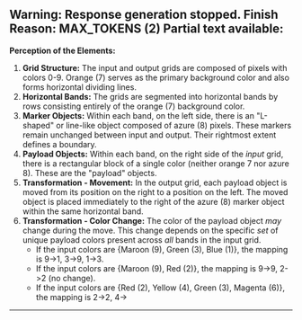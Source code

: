 Warning: Response generation stopped. Finish Reason: MAX_TOKENS (2)
Partial text available:
---
**Perception of the Elements:**

1.  **Grid Structure:** The input and output grids are composed of pixels with colors 0-9. Orange (7) serves as the primary background color and also forms horizontal dividing lines.
2.  **Horizontal Bands:** The grids are segmented into horizontal bands by rows consisting entirely of the orange (7) background color.
3.  **Marker Objects:** Within each band, on the left side, there is an "L-shaped" or line-like object composed of azure (8) pixels. These markers remain unchanged between input and output. Their rightmost extent defines a boundary.
4.  **Payload Objects:** Within each band, on the right side of the *input* grid, there is a rectangular block of a single color (neither orange 7 nor azure 8). These are the "payload" objects.
5.  **Transformation - Movement:** In the output grid, each payload object is moved from its position on the right to a position on the left. The moved object is placed immediately to the right of the azure (8) marker object within the same horizontal band.
6.  **Transformation - Color Change:** The color of the payload object *may* change during the move. This change depends on the specific *set* of unique payload colors present across *all* bands in the input grid.
    *   If the input colors are {Maroon (9), Green (3), Blue (1)}, the mapping is 9->1, 3->9, 1->3.
    *   If the input colors are {Maroon (9), Red (2)}, the mapping is 9->9, 2->2 (no change).
    *   If the input colors are {Red (2), Yellow (4), Green (3), Magenta (6)}, the mapping is 2->2, 4->
---

